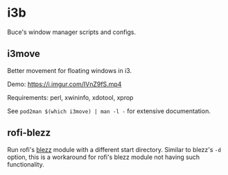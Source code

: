 
# i3b

Buce's window manager scripts and configs.

## i3move

Better movement for floating windows in i3.

Demo: https://i.imgur.com/IVnZ9fS.mp4

Requirements: perl, xwininfo, xdotool, xprop

See `pod2man $(which i3move) | man -l -` for extensive documentation.

## rofi-blezz

Run rofi's [blezz](https://github.com/davatorium/rofi-blezz) module
with a different start directory.
Similar to blezz's `-d` option,
this is a workaround for rofi's blezz module not having such functionality.

